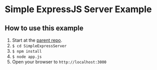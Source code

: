 # Simple ExpressJS Server Example

## How to use this example

1. Start at the [parent repo](https://github.com/ppnsanders/paypal-examples).
2. `$ cd SimpleExpressServer`
3. `$ npm install`
4. `$ node app.js`
5. Open your browser to `http://localhost:3000`